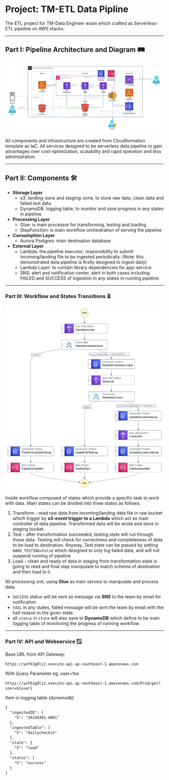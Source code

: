 # Project: TM-ETL Data Pipline
The ETL project for TM-Data Engineer exam which crafted as Serverless-ETL pipeline on AWS stacks.  

---

## Part I: Pipeline Architecture and Diagram 🛤️
![architecture-diagram.png](image%2Farchitecture-diagram.png)

All components and infrastructure are created from Cloudformation template as IaC. All services designed to be serverless data pipeline
to gain advantages over cost-optimization, scalability and rapid operation and less administration.

---

## Part II: Components 🛠️
- **Storage Layer**
  - s3: landing-zone and staging-zone, to store raw data, clean data and failed test data
  - DynamoDB: logging table, to monitor and save progress in any states in pipeline 
- **Processing Layer**
  - Glue: is main processor for transforming, testing and loading
  - StepFunction: is main workflow orchestration of serving the pipeline
- **Consumption Layer**
  - Aurora Postgres: main destination database
- **External Layer**
  - Lambda: the pipeline executor, responsibility to submit incoming/landing file to be ingested periodically. 
  (Note: this demonstrated data pipeline is firstly designed to ingest daily)
  - Lambda Layer: to contain library dependencies for app-service.
  - SNS: alert and notification center, alert in both cases including FAILED and SUCCESS of ingestion in any states in running pipeline.
 
---

### Part III: Workflow and States Transitions ⏳
![stepfunctions_graph_services.png](image%2Fstepfunctions_graph_services.png)

Inside workflow composed of states which provide a specific task to work with data. Main states can be divided into three states as follows:
1. Transform - read raw data from incoming/landing data file in raw bucket which trigger by **s3-event trigger to a Lambda** which act as main controller of data pipeline. Transformed data will be wrote and store in staging bucket. 
2. Test - after transformation succeeded, testing state will run through those data. Testing will check for correctness and completeness of data to be load to destination. Anyway, Test state can be passed by setting `HARD_TESTING=False` which designed to only log failed data, and will not suspend running of pipeline
3. Load - clean and ready of data in staging from transformation state is going to read and final step manipulate to match schema of destination and then load to it.

All processing unit, using **Glue** as main service to manipulate and process data. 

* `SUCCESS` status will be sent as message via **SNS** to the team by email for notification 
* `FAIL` in any states, failed message will be sent the team by email with the halt reason in the given state.
* all `status` in `state` will also save to **DynamoDB** which define to be main logging table of monitoring the progress of running workflow

---

### Part IV: API and Webservice 🪟

Base URL from API Gateway:
```
https://yef61g0li2.execute-api.ap-southeast-1.amazonaws.com
```

With Query Parameter eg. user=foo
```
https://yef61g0li2.execute-api.ap-southeast-1.amazonaws.com/Prod/get?user=${user} 
```

Item in logging table (dynamodb)
```
{
  "ingestedID": {
    "S": "20240301-A001"
  },
  "ingestedTable": {
    "S": "dailycheckin"
  },
  "state": {
    "S": "load"
  },
  "status": {
    "S": "success"
  }
}
```


